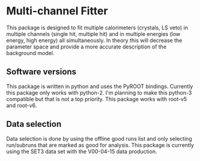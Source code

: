 
# Multi-channel Fitter

This package is designed to fit multiple calorimeters (crystals, LS veto) in multiple channels (single hit, multiple hit) and in multiple energies (low energy, high energy) all simultaneously. In theory this will decrease the parameter space and provide a more accurate description of the background model. 



## Software versions

This package is written in python and uses the PyROOT bindings. Currently this package only works with python-2. I'm planning to make this python-3 compatible but that is not a top priority. This package works with root-v5 and root-v6.



## Data selection

Data selection is done by using the offline good runs list and only selecting run/subruns that are marked as good for analysis. This package is currently using the SET3 data set with the V00-04-15 data production.




